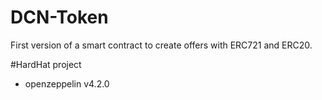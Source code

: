 # DCN-Token
First version of a smart contract to create offers with ERC721 and ERC20.

#HardHat project 
- openzeppelin v4.2.0
